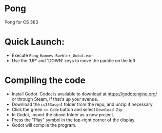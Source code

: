 # Pong
 Pong for CS 383
# Quick Launch:
 - Execute `Pong_Hammes-Buehler_Godot.exe`
 - Use the 'UP' and 'DOWN' keys to move the paddle on the left.

# Compiling the code
 - Install Godot. Godot is available to download at https://godotengine.org/ or through Steam, if that's up your avenue.
 - Download the `cs383asgn1` folder from the repo, and unzip if necessary.
  - Click the green `<> Code` button and select `Download Zip`
 - In Godot, import the above folder as a new project.
 - Press the "Play" symbol in the top-right corner of the display.
 - Godot will compile the program.